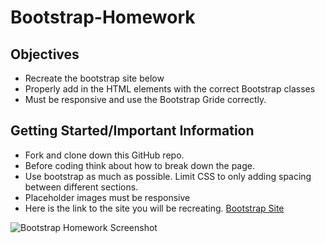# Bootstrap-Homework

## Objectives

- Recreate the bootstrap site below
- Properly add in the HTML elements with the correct Bootstrap classes
- Must be responsive and use the Bootstrap Gride correctly.

## Getting Started/Important Information

- Fork and clone down this GitHub repo.
- Before coding think about how to break down the page.
- Use bootstrap as much as possible. Limit CSS to only adding spacing between different sections.
- Placeholder images must be responsive
- Here is the link to the site you will be recreating. [Bootstrap Site](https://jr-bootstrap-hw.netlify.app)

![Bootstrap Homework Screenshot](/img/bootstrap-hw.png)

